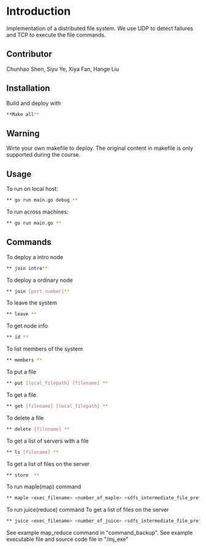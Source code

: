 # Introduction
Implementation of a distributed file system. We use UDP to detect failures and TCP to execute the file commands.

## Contributor
Chunhao Shen, Siyu Ye, Xiya Fan, Hange Liu

## Installation

Build and deploy with

```bash
**Make all**
```

## Warning

Wirte your own makefile to deploy. The original content in makefile is only supported during the course.

## Usage

To run on local host:

```bash
** go run main.go debug **
```

To run across machines:
```bash
** go run main.go **
```

## Commands
To deploy a intro node
```bash
** join intro**
```

To deploy a ordinary node
```bash
** join [port_number]**
```

To leave the system
```bash
** leave **
```
To get node info
```bash
** id **
```
To list members of the system
```bash
** members **
```
To put a file
```bash
** put [local_filepath] [filename] **
```

To get a file
```bash
** get [filename] [local_filepath] **
```

To delete a file
```bash
** delete [filename] **
```

To get a list of servers with a  file
```bash
** ls [filename] **
```

To get a list of files on the server
```bash
** store  **
```

To run maple(map) command
```bash
** maple <exec_filename> <number_of_maple> <sdfs_intermediate_file_prefix> <input_filename> **
```

To run juice(reduce) command
To get a list of files on the server
```bash
** juice <exec_filename> <number_of_juice> <sdfs_intermediate_file_prefix> <output_filename> <delete_intermediate_file_or_not> <method_of_dividing_task(hash or not)> **
```
See example map_reduce command in "command_backup". See example executable file and source code file in "/mj_exe"